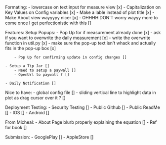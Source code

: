 

Formating: 
	- lowercase on text input for measure view [x]
	- Capitalization on Key Values on Config variables [x]
	- Make a lable instead of plot title [x]
	- Make About view wayyyyy nicer [x]
	- OHHHH DON'T worry wayyy more to come once I get perfectionistic with this []

Features:
	Setup Popups:
		- Pop Up for if measurement already done [x]
			- ask if you want to overwrite the daily measurement [x]
			- write the overwrite function in util.py [x]
			- make sure the pop-up text isn't whack and actually fits in the pop-up box [x]

		- Pop Up for confirming update in config changes []

	- Setup a Tip Jar []
		- Need to setup a paywall []
		- OpenUrl to paywall ? []

	- Daily Notification []

Nice to have:
	- global config file []
	- sliding vertical line to highlight data in plot as drag cursor over it ? []

Deployment Testing: 
	- Security Testing []
	- Public Github []
	- Public ReadMe []
	- IOS []
	- Android []


From Micheal: 
	- About Page blurb properly explaining the equation []
	- Ref for book []

Submission:
	- GooglePlay []
	- AppleStore []


